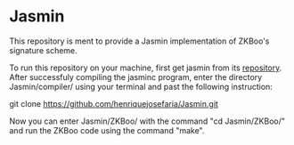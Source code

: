 # Jasmin

This repository is ment to provide a Jasmin implementation of ZKBoo's signature scheme.  
  
  
To run this repository on your machine, first get jasmin from its [repository](https://github.com/jasmin-lang/jasmin).  
After successfuly compiling the jasminc program, enter the directory Jasmin/compiler/ using your terminal and past the following instruction:  

git clone https://github.com/henriquejosefaria/Jasmin.git 

Now you can enter Jasmin/ZKBoo/ with the command "cd Jasmin/ZKBoo/" and run the ZKBoo code using the command "make".
 


